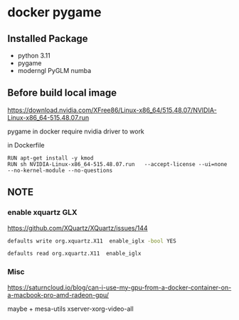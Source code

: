 # docker pygame


## Installed Package

- python 3.11
- pygame
- moderngl PyGLM numba

## Before build local image

https://download.nvidia.com/XFree86/Linux-x86_64/515.48.07/NVIDIA-Linux-x86_64-515.48.07.run

pygame in docker require nvidia driver to work 

in Dockerfile

```docker
RUN apt-get install -y kmod 
RUN sh NVIDIA-Linux-x86_64-515.48.07.run   --accept-license --ui=none --no-kernel-module --no-questions
```

## NOTE

### enable xquartz GLX

https://github.com/XQuartz/XQuartz/issues/144

```bash
defaults write org.xquartz.X11  enable_iglx -bool YES
```

```bash
defaults read org.xquartz.X11  enable_iglx
```

### Misc


https://saturncloud.io/blog/can-i-use-my-gpu-from-a-docker-container-on-a-macbook-pro-amd-radeon-gpu/

maybe + mesa-utils xserver-xorg-video-all




